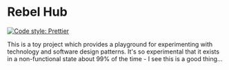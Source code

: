 # Rebel Hub

[![Code style: Prettier](https://img.shields.io/badge/code_style-prettier-ff69b4.svg?style=flat-square)](https://prettier.io/)

This is a toy project which provides a playground for experimenting with technology and software design patterns. It's so experimental that it exists in a non-functional state about 99% of the time - I see this is a good thing...

